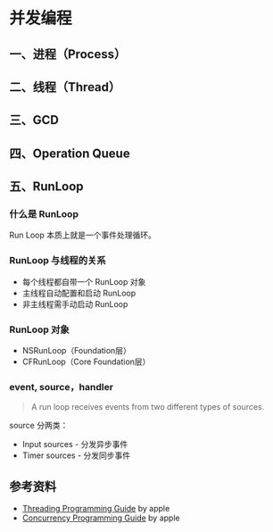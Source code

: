 # 并发编程

## 一、进程（Process）

## 二、线程（Thread）

## 三、GCD

## 四、Operation Queue

## 五、RunLoop

### 什么是 RunLoop
Run Loop 本质上就是一个事件处理循环。

### RunLoop 与线程的关系
- 每个线程都自带一个 RunLoop 对象
- 主线程自动配置和启动 RunLoop
- 非主线程需手动启动 RunLoop

### RunLoop 对象
- NSRunLoop（Foundation层）
- CFRunLoop（Core Foundation层）

### event, source，handler
> A run loop receives events from two different types of sources.

source 分两类：
- Input sources - 分发异步事件
- Timer sources - 分发同步事件

## 参考资料
- [Threading Programming Guide](https://developer.apple.com/library/content/documentation/Cocoa/Conceptual/Multithreading/Introduction/Introduction.html) by apple
- [Concurrency Programming Guide](https://developer.apple.com/library/content/documentation/General/Conceptual/ConcurrencyProgrammingGuide/Introduction/Introduction.html) by apple
